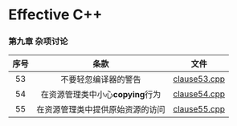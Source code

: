 # Effective C++  
### 第九章 杂项讨论
| 序号 |  条款  | 文件  |
| :---:|  :---:  | :---:  |
|  53  | 不要轻忽编译器的警告 | [clause53.cpp](./clause53.cpp) |
|  54  | 在资源管理类中小心**copying**行为 | [clause54.cpp](./clause14.cpp) |
|  55  | 在资源管理类中提供原始资源的访问 | [clause55.cpp](./clause15.cpp) |
